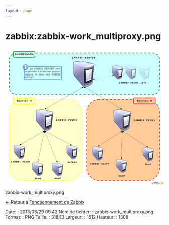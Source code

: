 ```yaml
---
layout: page
---
```


zabbix:zabbix-work\_multiproxy.png
==================================

[![zabbix-work\_multiproxy.png](../../assets/media/zabbix/zabbix-work_multiproxy.png@cache=&w=900&h=778 "zabbix-work_multiproxy.png")](../../assets/media/zabbix/zabbix-work_multiproxy.png@cache= "Afficher le fichier original")

zabbix-work\_multiproxy.png

← Retour à [Fonctionnement de
Zabbix](../../zabbix/zabbix-work.html "zabbix:zabbix-work")

Date:
:   2013/03/29 09:42
Nom de fichier:
:   zabbix-work\_multiproxy.png
Format:
:   PNG
Taille:
:   318KB
Largeur:
:   1512
Hauteur:
:   1308

